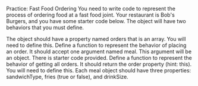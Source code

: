 Practice: Fast Food Ordering
You need to write code to represent the process of ordering food at a fast food joint. Your restaurant is Bob's Burgers, and you have some starter code below. The object will have two behaviors that you must define.

The object should have a property named orders that is an array. You will need to define this.
Define a function to represent the behavior of placing an order. It should accept one argument named meal. This argument will be an object. There is starter code provided.
Define a function to represent the behavior of getting all orders. It should return the order property (hint: this). You will need to define this.
Each meal object should have three properties: sandwichType, fries (true or false), and drinkSize.